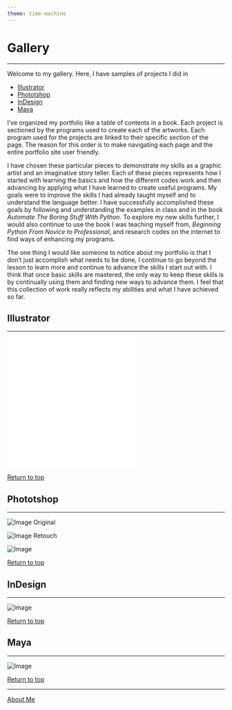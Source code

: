 ```yaml
---
theme: time-machine
---
```


# Gallery

----------

Welcome to my gallery. Here, I have samples of projects I did in 

- [Illustrator](#illustrator)
- [Phototshop](#photoshop)
- [InDesign](#indesign)
- [Maya](#maya)

I’ve organized my portfolio like a table of contents in a book. Each project is sectioned by the programs used to create each of the artworks. Each program used for the projects are linked to their specific section of the page. The reason for this order is to make navigating each page and the entire portfolio site user friendly.

I have chosen these particular pieces to demonstrate my skills as a graphic artist and an imaginative story teller. Each of these pieces represents how I started with learning the basics and how the different codes work and then advancing by applying what I have learned to create useful programs. My goals were to improve the skills I had already taught myself and to understand the language better. I have successfully accomplished these goals by following and understanding the examples in class and in the book *Automate The Boring Stuff With Python*. To explore my new skills further, I would also continue to use the book I was teaching myself from, *Beginning Python From Novice to Professional*, and research codes on the internet to find ways of enhancing my programs.

The one thing I would like someone to notice about my portfolio is that I don’t just accomplish what needs to be done, I continue to go beyond the lesson to learn more and continue to advance the skills I start out with. I think that once basic skills are mastered, the only way to keep these skills is by continually using them and finding new ways to advance them. I feel that this collection of work really reflects my abilities and what I have achieved so far.

## Illustrator

----------

![Image](image/app.pdf)![Image](image/app_copy.pdf)

[Return to top](#gallery)

## Phototshop

----------

![Image](image/original.jpg)
Original

![Image](image/retouch.jpg)
Retouch

![Image](image/golden_ratio_movie_poster.jpg)

[Return to top](#gallery)

## InDesign

----------

![Image](image/Olympic_Logo.png)

[Return to top](#gallery)

## Maya

----------

![Image](image/Olympic_Logo.png)

[Return to top](#gallery)


----------

[About Me](./README.md)
